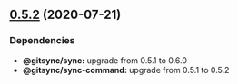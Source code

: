 ## [0.5.2](https://github.com/twinh/gitsync/compare/@gitsync/push-command@0.5.1...@gitsync/push-command@0.5.2) (2020-07-21)





### Dependencies

* **@gitsync/sync:** upgrade from 0.5.1 to 0.6.0
* **@gitsync/sync-command:** upgrade from 0.5.1 to 0.5.2

